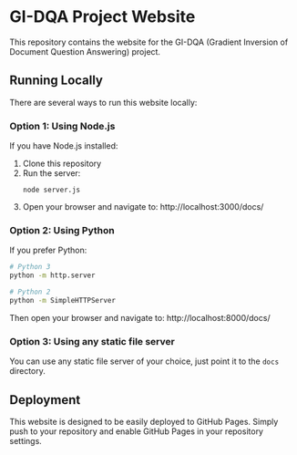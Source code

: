 # GI-DQA Project Website

This repository contains the website for the GI-DQA (Gradient Inversion of Document Question Answering) project.

## Running Locally

There are several ways to run this website locally:

### Option 1: Using Node.js

If you have Node.js installed:

1. Clone this repository
2. Run the server:
   ```
   node server.js
   ```
3. Open your browser and navigate to: http://localhost:3000/docs/

### Option 2: Using Python

If you prefer Python:

```bash
# Python 3
python -m http.server

# Python 2
python -m SimpleHTTPServer
```

Then open your browser and navigate to: http://localhost:8000/docs/

### Option 3: Using any static file server

You can use any static file server of your choice, just point it to the `docs` directory.

## Deployment

This website is designed to be easily deployed to GitHub Pages. Simply push to your repository and enable GitHub Pages in your repository settings.